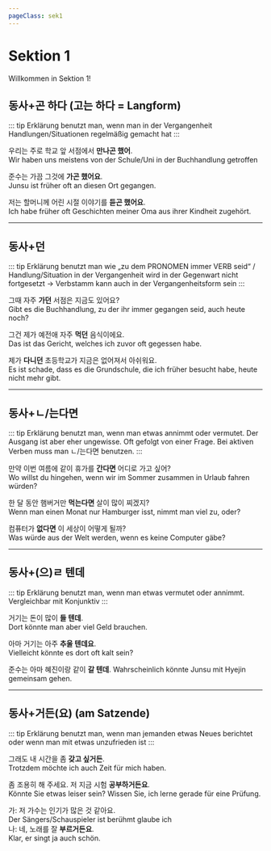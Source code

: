 ```yaml
---
pageClass: sek1
---
```


# Sektion 1

Willkommen in Sektion 1!

## 동사+곤 하다 (고는 하다 = Langform)

::: tip Erklärung
benutzt man, wenn man in der Vergangenheit Handlungen/Situationen regelmäßig gemacht hat
:::

우리는 주로 학교 앞 서점에서 **만나곤 했어**.  
Wir haben uns meistens von der Schule/Uni in der Buchhandlung getroffen

준수는 가끔 그것에 **가곤 했어요**.  
Junsu ist früher oft an diesen Ort gegangen.

저는 할머니께 어린 시절 이야기를 **듣곤 했어요**.  
Ich habe früher oft Geschichten meiner Oma aus ihrer Kindheit zugehört.

---

## 동사+던

::: tip Erklärung
benutzt man wie „zu dem PRONOMEN immer VERB seid“ / Handlung/Situation in der Vergangenheit wird in der Gegenwart nicht fortgesetzt → Verbstamm kann auch in der Vergangenheitsform sein
:::

그때 자주 **가던** 서점은 지금도 있어요?  
Gibt es die Buchhandlung, zu der ihr immer gegangen seid, auch heute noch?

그건 제가 예전애 자주 **먹던** 음식이에요.  
Das ist das Gericht, welches ich zuvor oft gegessen habe.

제가 **다니던** 초등학교가 지금은 없어져서 아쉬워요.  
Es ist schade, dass es die Grundschule, die ich früher besucht habe, heute nicht mehr gibt.

---

## 동사+ㄴ/는다면

::: tip Erklärung
benutzt man, wenn man etwas annimmt oder vermutet. Der Ausgang ist aber eher ungewisse. Oft gefolgt von einer Frage. Bei aktiven Verben muss man ㄴ/는다면 benutzen.
:::

만약 이번 여름에 같이 휴가를 **간다면** 어디로 가고 싶어?  
Wo willst du hingehen, wenn wir im Sommer zusammen in Urlaub fahren würden?

한 달 동안 햄버거만 **먹는다면** 살이 많이 찌겠지?  
Wenn man einen Monat nur Hamburger isst, nimmt man viel zu, oder?

컴퓨터가 **없다면** 이 세상이 어떻게 될까?  
Was würde aus der Welt werden, wenn es keine Computer gäbe?

---

## 동사+(으)ㄹ 텐데

::: tip Erklärung
benutzt man, wenn man etwas vermutet oder annimmt. Vergleichbar mit Konjunktiv
:::

거기는 돈이 많이 **들 텐데**.  
Dort könnte man aber viel Geld brauchen.

아마 거기는 아주 **추울 텐데요**.  
Vielleicht könnte es dort oft kalt sein?

준수는 아마 혜진이랑 같이 **갈 텐데**.
Wahrscheinlich könnte Junsu mit Hyejin gemeinsam gehen.

---

## 동사+거든(요) (am Satzende)

::: tip Erklärung
benutzt man, wenn man jemanden etwas Neues berichtet oder wenn man mit etwas unzufrieden ist
:::

그래도 내 시간을 좀 **갖고 싶거든**.  
Trotzdem möchte ich auch Zeit für mich haben.

좀 조용히 해 주세요. 저 지금 시험 **공부하거든요**.  
Könnte Sie etwas leiser sein? Wissen Sie, ich lerne gerade für eine Prüfung.

가: 저 가수는 인기가 많은 것 같아요.  
Der Sängers/Schauspieler ist berühmt glaube ich  
나: 네, 노래를 잘 **부르거든요**.  
Klar, er singt ja auch schön.
